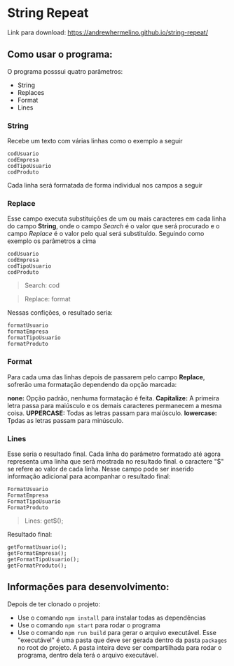 # String Repeat

Link para download: <https://andrewhermelino.github.io/string-repeat/>

## Como usar o programa:

O programa posssui quatro parâmetros:

- String
- Replaces
- Format
- Lines

### String
Recebe um texto com várias linhas como o exemplo a seguir
```
codUsuario
codEmpresa
codTipoUsuario
codProduto
```
Cada linha será formatada de forma individual nos campos a seguir

### Replace
Esse campo executa substituições de um ou mais caracteres em cada linha do campo **String**, onde o campo *Search* é o valor que será procurado e o campo *Replace* é o valor pelo qual será substituído. Seguindo como exemplo os parâmetros a cima
```
codUsuario
codEmpresa
codTipoUsuario
codProduto
```
> Search: cod

> Replace: format

Nessas confições, o resultado seria:
```
formatUsuario
formatEmpresa
formatTipoUsuario
formatProduto
```

### Format
Para cada uma das linhas depois de passarem pelo campo **Replace**, sofrerão uma formatação dependendo da opção marcada:

**none:** Opção padrão, nenhuma formatação é feita.
**Capitalize:** A primeira letra passa para maiúsculo e os demais caracteres permanecem a mesma coisa.
**UPPERCASE:** Todas as letras passam para maiúsculo.
**lowercase:** Tpdas as letras passam para minúsculo.

### Lines
Esse seria o resultado final. Cada linha do parâmetro formatado até agora representa uma linha que será mostrada no resultado final. o caractere "$" se refere ao valor de cada linha. Nesse campo pode ser inserido informação adicional para acompanhar o resultado final:
```
FormatUsuario
FormatEmpresa
FormatTipoUsuario
FormatProduto
```
> Lines: get$();

Resultado final:
```
getFormatUsuario();
getFormatEmpresa();
getFormatTipoUsuario();
getFormatProduto();
```

## Informações para desenvolvimento:
Depois de ter clonado o projeto:
- Use o comando ```npm install``` para instalar todas as dependências
- Use o comando ```npm start``` para rodar o programa
- Use o comando ```npm run build``` para gerar o arquivo executável. Esse "executável" é uma pasta que deve ser gerada dentro da pasta ```packages``` no root do projeto. A pasta inteira deve ser compartilhada para rodar o programa, dentro dela terá o arquivo executável.
